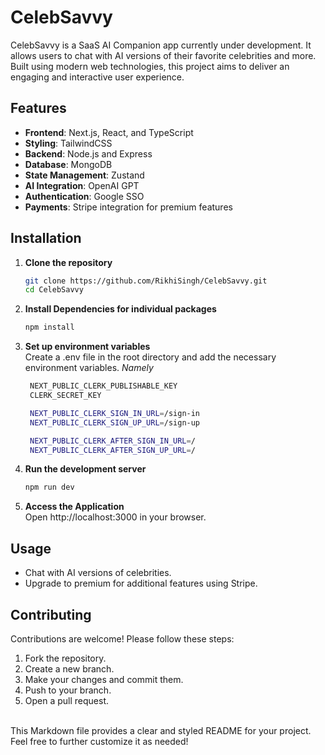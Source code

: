 # CelebSavvy

CelebSavvy is a SaaS AI Companion app currently under development. It allows users to chat with AI versions of their favorite celebrities and more. Built using modern web technologies, this project aims to deliver an engaging and interactive user experience.

## Features

- **Frontend**: Next.js, React, and TypeScript
- **Styling**: TailwindCSS
- **Backend**: Node.js and Express
- **Database**: MongoDB
- **State Management**: Zustand
- **AI Integration**: OpenAI GPT
- **Authentication**: Google SSO
- **Payments**: Stripe integration for premium features

## Installation

1. **Clone the repository**
   ```bash
   git clone https://github.com/RikhiSingh/CelebSavvy.git
   cd CelebSavvy
   
2. **Install Dependencies for individual packages**
   ```bash
   npm install
   
3. **Set up environment variables** <br/>
   Create a .env file in the root directory and add the necessary environment variables.
   *Namely*
   ```bash
    NEXT_PUBLIC_CLERK_PUBLISHABLE_KEY
    CLERK_SECRET_KEY

    NEXT_PUBLIC_CLERK_SIGN_IN_URL=/sign-in
    NEXT_PUBLIC_CLERK_SIGN_UP_URL=/sign-up

    NEXT_PUBLIC_CLERK_AFTER_SIGN_IN_URL=/
    NEXT_PUBLIC_CLERK_AFTER_SIGN_UP_URL=/

4. **Run the development server**
   ```bash
   npm run dev

5. **Access the Application** <br />
   Open http://localhost:3000 in your browser.

## Usage
- Chat with AI versions of celebrities.
- Upgrade to premium for additional features using Stripe.
  
## Contributing <br />
Contributions are welcome! Please follow these steps: <br />

1. Fork the repository.
2. Create a new branch.
3. Make your changes and commit them.
4. Push to your branch.
5. Open a pull request.

<br />
This Markdown file provides a clear and styled README for your project. Feel free to further customize it as needed!
